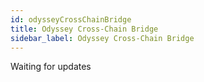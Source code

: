 ```yaml
---
id: odysseyCrossChainBridge
title: Odyssey Cross-Chain Bridge
sidebar_label: Odyssey Cross-Chain Bridge
---
```

Waiting for updates